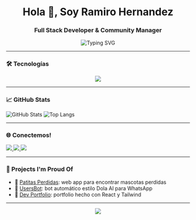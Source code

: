 <h1 align="center">Hola 👋, Soy Ramiro Hernandez</h1>
<h3 align="center">Full Stack Developer & Community Manager</h3>

<p align="center">
  <img src="https://readme-typing-svg.herokuapp.com?font=Fira+Code&pause=1000&center=true&width=435&lines=Bienvenido+a+mi+perfil+de+Github!;Desarrollando+nuevas+ideas.;" alt="Typing SVG" />
</p>

---

### 🛠️ Tecnologías

<p align="center">
  <img src="https://skillicons.dev/icons?i=js,react,tailwind,python,flask,nodejs,java,spring,html,css,git,figma" />
</p>

---

### 📈 GitHub Stats

![GitHub Stats](https://github-readme-stats.vercel.app/api?username=RamaHernandez03&show_icons=true&count_private=true&include_all_commits=true&theme=tokyonight)
![Top Langs](https://github-readme-stats.vercel.app/api/top-langs/?username=RamaHernandez03&layout=compact&theme=tokyonight)

---

### 🌐 Conectemos!

<p align="left">
  <a href="https://ramiro-hernandez.netlify.app" target="_blank">
    <img src="https://img.shields.io/badge/Website-ramiro--hernandez.netlify.app-blue?style=for-the-badge&logo=google-chrome" />
  </a>
  <a href="mailto:ramiro.tomas.hernandez@gmail.com">
    <img src="https://img.shields.io/badge/Gmail-ramiro.tomas.hernandez03@gmail.com-red?style=for-the-badge&logo=gmail&logoColor=white" />
  </a>
  <a href="https://www.linkedin.com/in/ramahernandez03/" target="_blank">
    <img src="https://img.shields.io/badge/LinkedIn-ramahernandez03-blue?style=for-the-badge&logo=linkedin" />
  </a>
</p>

---

### 🧩 Projects I'm Proud Of

- 🚀 [Patitas Perdidas](https://github.com/RamaHernandez03/patitas-perdidas): web app para encontrar mascotas perdidas
- 🤖 [UsersBot](https://github.com/RamaHernandez03/usersBot): bot automático estilo Dola AI para WhatsApp
- 🧰 [Dev Portfolio](https://github.com/RamaHernandez03/dev-portfolio): portfolio hecho con React y Tailwind

---

<p align="center">
  <img src="https://capsule-render.vercel.app/api?type=waving&color=gradient&height=100&section=footer"/>
</p>
